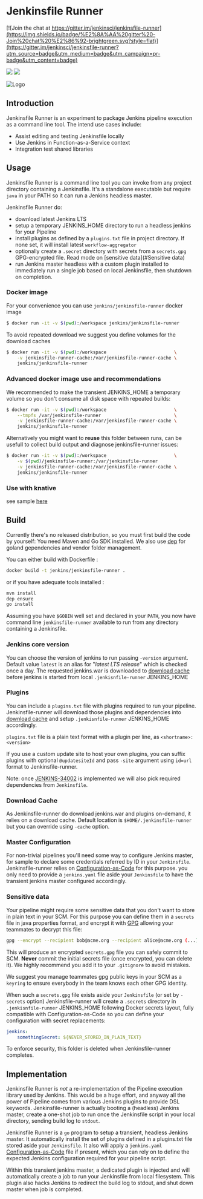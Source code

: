 # Jenkinsfile Runner

[![Join the chat at https://gitter.im/jenkinsci/jenkinsfile-runner](https://img.shields.io/badge/%E2%8A%AA%20gitter%20-Join%20chat%20%E2%86%92-brightgreen.svg?style=flat)](https://gitter.im/jenkinsci/jenkinsfile-runner?utm_source=badge&utm_medium=badge&utm_campaign=pr-badge&utm_content=badge)

[![](https://images.microbadger.com/badges/commit/jenkins/jenkinsfile-runner.svg)](https://microbadger.com/images/jenkins/jenkinsfile-runner)
[![](https://images.microbadger.com/badges/image/jenkins/jenkinsfile-runner.svg)](https://microbadger.com/images/jenkins/jenkinsfile-runner)


![Logo](logo.png)

## Introduction

Jenkinsfile Runner is an experiment to package Jenkins pipeline execution as a command line tool. The intend use cases include:

- Assist editing and testing Jenkinsfile locally
- Use Jenkins in Function-as-a-Service context
- Integration test shared libraries



## Usage

Jenkinsfile Runner is a command line tool you can invoke from any project directory containing a Jenkinsfile. It's a standalone
executable but require `java` in your PATH so it can run a Jenkins headless master.

Jenkinsfile Runner do:

- download latest Jenkins LTS
- setup a temporary JENKINS_HOME directory to run a headless jenkins for your Pipeline
- install plugins as defined by a `plugins.txt` file in project directory. If none set, it will install latest `workflow-aggregator`
- optionally create a `.secret` directory with secrets from a `secrets.gpg` GPG-encrypted file. Read mode on [sensitive data](#Sensitive data)  
- run Jenkins master headless with a custom plugin installed to immediately run a single job based on local Jenkinsfile, then shutdown on completion.

### Docker image

For your convenience you can use `jenkins/jenkinsfile-runner` docker image

```bash
$ docker run -it -v $(pwd):/workspace jenkins/jenkinsfile-runner
```` 

To avoid repeated download we suggest you define volumes for the download caches

```bash
$ docker run -it -v $(pwd):/workspace                         \
    -v jenkinsfile-runner-cache:/var/jenkinsfile-runner-cache \
    jenkins/jenkinsfile-runner
```` 

### Advanced docker image use and recommendations

We recommended to make the transient JENKINS_HOME a temporary volume so you don't consume all disk space with 
repeated builds:  

```bash
$ docker run -it -v $(pwd):/workspace                         \
    --tmpfs /var/jenkinsfile-runner                           \
    -v jenkinsfile-runner-cache:/var/jenkinsfile-runner-cache \
    jenkins/jenkinsfile-runner
```` 

Alternatively you might want to **reuse** this folder between runs, can be usefull to collect build output and
diagnose jenkinsfile-runner issues:

```bash
$ docker run -it -v $(pwd):/workspace                         \
    -v $(pwd)/jenkinsfile-runner:/var/jenkinsfile-runner                           \
    -v jenkinsfile-runner-cache:/var/jenkinsfile-runner-cache \
    jenkins/jenkinsfile-runner
```` 

### Use with knative

see sample [here](knative/)


## Build

Currently there's no released distribution, so you must first build the code by yourself:
You need Maven and Go SDK installed.
We also use [dep](https://github.com/golang/dep) for goland gependencies and vendor folder management.

You can either build with Dockerfile :
```sh
docker build -t jenkins/jenkinsfile-runner . 
```

or if you have adequate tools installed :

```sh
mvn install
dep ensure
go install 
```

Assuming you have `$GOBIN` well set and declared in your `PATH`, you now have command line `jenkinsfile-runner` 
available to run from any directory containing a Jenkinsfile.   

### Jenkins core version

You can choose the version of jenkins to run passing `-version` argument. Default value `latest` is an alias for
"_latest LTS release_" which is checked once a day. The requested jenkins.war is downloaded to [download cache](#download-cache) before
jenkins is started from local `.jenkisnfile-runner` JENKINS_HOME

### Plugins

You can include a `plugins.txt` file with plugins required to run your pipeline. Jenkinsfile-runner will 
download those plugins and dependencies into [download cache](#download-cache) and setup `.jenkisnfile-runner` JENKINS_HOME
accordingly.

`plugins.txt` file is a plain text format with a plugin per line, as
`<shortname>:<version>` 

If you use a custom update site to host your own plugins, you can suffix plugins with optional `@updatesiteId` and 
pass `-site` argument using `id=url` format to Jenkinsfile-runner.
 

Note: once [JENKINS-34002](https://issues.jenkins-ci.org/browse/JENKINS-34002) is implemented we will also
pick required dependencies from `Jenkinsfile`. 

### Download Cache

As Jenkinsfile-runner do download jenkins.war and plugins on-demand, it relies on a download cache.
Default location is `$HOME/.jenkinsfile-runner` but you can override using `-cache` option.


### Master Configuration

For non-trivial pipelines you'll need some way to configure Jenkins master, for sample to declare some
credentials referred by ID in your `Jenkinsfile`. Jenkinsfile-runner relies on 
[Configuration-as-Code](https://github.com/jenkinsci/jep/tree/master/jep/201) for this purpose. you only
need to provide a `jenkins.yaml` file aside your `Jenkinsfile` to have the transient jenkins master
configured accordingly. 

### Sensitive data

Your pipeline might require some sensitive data that you don't want to store in plain text in your SCM. 
For this purpose you can define them in a `secrets` file in java properties format, and encrypt it with
[GPG](https://www.gnupg.org/) allowing your teammates to decrypt this file: 

```bash
gpg --encrypt --recipient bob@acme.org --recipient alice@acme.org (...) secrets
``` 
This will produce an encrypted `secrets.gpg` file you can safely commit to SCM. **Never** commit the
initial secrets file (once encrypted, you can delete it). We highly recommend you add it to your
`.gitignore` to avoid mistakes.

We suggest you manage teammates gpg public keys in your SCM as a `keyring` to ensure everybody in the 
team knows each other GPG identity.

When such a `secrets.gpg` file exists aside your `Jenkinsfile` (or set by `-secrets` option) Jenkinsfile-runner
will create a `.secrets` directory in `.jenkisnfile-runner` JENKINS_HOME following Docker secrets layout, 
fully compatible with Configuration-as-Code so you can define your configuration with secret replacements:

```yaml
jenkins:
    somethingSecret: ${NEVER_STORED_IN_PLAIN_TEXT}
```  
To enforce security, this folder is deleted when Jenkinsfile-runner completes. 

## Implementation

Jenkinsfile Runner is *not* a re-implementation of the Pipeline execution library used by Jenkins. This would be a huge effort, and
anyway all the power of Pipeline comes from various Jenkins plugins to provide DSL keywords. Jenkinsfile-runner is
actually booting a (headless) Jenkins master, create a one-shot job to run once the Jenkinsfile script in your local 
directory, sending build log to `stdout`. 

Jenkinsfile Runner is a `go` program to setup a transient, headless Jenkins master. It automatically install the set of
plugins defined in a plugins.txt file stored aside your `Jenkinsfile`. It also will apply a `jenkins.yaml` 
[Configuration-as-Code](https://github.com/jenkinsci/configuration-as-code-plugin) file if present, which you can rely 
on to define the expected Jenkins configuration required for your pipeline script.

Within this transient jenkins master, a dedicated plugin is injected and will automatically create a job to run your
Jenkinsfile from local filesystem. This plugin also hacks Jenkins to redirect the build log to stdout, and shut down 
master when job is completed. 

